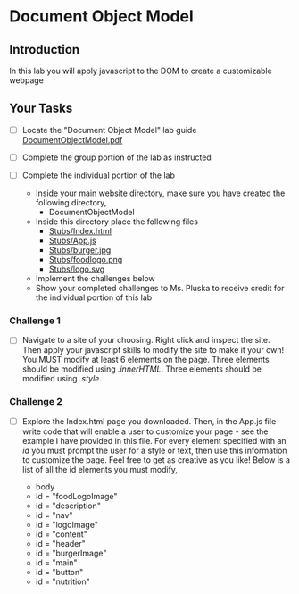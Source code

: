 # Document Object Model

## Introduction
In this lab you will apply javascript to the DOM to create a customizable webpage

## Your Tasks

- [ ] Locate the "Document Object Model" lab guide [DocumentObjectModel.pdf](DocumentObjectModel.pdf)

- [ ] Complete the group portion of the lab as instructed

- [ ] Complete the individual portion of the lab

	* Inside your main website directory, make sure you have created the following directory, 
		- DocumentObjectModel
	* Inside this directory place the following files
		- [Stubs/Index.html](Stubs/Index.html)
		- [Stubs/App.js](Stubs/App.js)
		- [Stubs/burger.jpg](Stubs/burger.jpg)
		- [Stubs/foodlogo.png](Stubs/foodlogo.png)
		- [Stubs/logo.svg](Stubs/logo.svg)
	* Implement the challenges below
	* Show your completed challenges to Ms. Pluska to receive credit for the individual portion of this lab

### Challenge 1

- [ ] Navigate to a site of your choosing.  Right click and inspect the site.  Then apply your javascript skills to modify the site to make it your own!  You MUST modify at least 6 elements on the page. Three elements should be modified using _.innerHTML_.  Three elements should be modified using _.style_.

### Challenge 2

- [ ] Explore the Index.html page you downloaded.  Then, in the App.js file write code that will enable a user to customize your page - see the example I have provided in this file.  For every element specified with an _id_ you must prompt the user for a style or text, then use this information to customize the page.  Feel free to get as creative as you like!  Below is a list of all the id elements you must modify, 

	* body
	* id = "foodLogoImage"
	* id = "description"
	* id = "nav"
	* id = "logoImage"
	* id = "content"
	* id = "header"
	* id = "burgerImage"
	* id = "main"
	* id = "button"
	* id = "nutrition"











